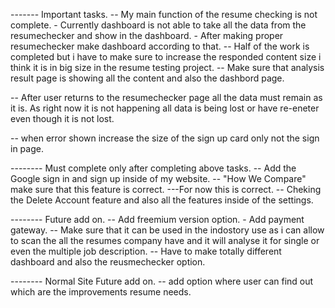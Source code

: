 ------- Important tasks.
-- My main function of the resume checking is not complete. - Currently dashboard is not able to take all the data from the resumechecker and show in the dashboard. - After making proper resumechecker make dashboard according to that.
    -- Half of the work is completed but i have to make sure to increase the responded content size i think it is in big size in the resume testing project.
    -- Make sure that analysis result page is showing all the content and also the dashbord page.

-- After user returns to the resumechecker page all the data must remain as it is. As right now it is not happening all data is being lost or have re-eneter even though it is not lost.

-- when error shown increase the size of the sign up card only not the sign in page.

-------- Must complete only after completing above tasks.
-- Add the Google sign in and sign up inside of my website.
-- "How We Compare" make sure that this feature is correct. ---For now this is correct.
-- Cheking the Delete Account feature and also all the features inside of the settings.

-------- Future add on.
-- Add freemium version option. - Add payment gateway.
-- Make sure that it can be used in the indostory use as i can allow to scan the all the resumes company have and it will analyse it for single or even the multiple job description.
-- Have to make totally different dashboard and also the reusmechecker option.

-------- Normal Site Future add on.
-- add option where user can find out which are the improvements resume needs.
